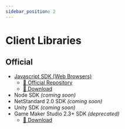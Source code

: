 ```yaml
---
sidebar_position: 2
---
```


# Client Libraries

## Official
- [Javascript SDK (Web Browsers)](./javascript-sdk/intro)
  - [🔗 Official Repository](https://github.com/forjagames/fg-api)
  - [🔗 Download](https://github.com/forjagames/fg-api/tree/main/libs/js-browser)
- Node SDK _(coming soon)_
- NetStandard 2.0 SDK _(coming soon)_
- Unity SDK _(coming soon)_
- Game Maker Studio 2.3+ SDK _(deprecated)_
  - [🔗 Download](https://github.com/forjagames/fg-api/tree/main/libs/gms2)
